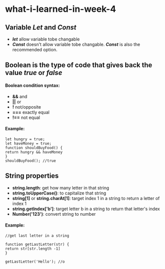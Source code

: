 # what-i-learned-in-week-4

## Variable *Let* and *Const*
* ***let*** allow variable tobe changable
* ***Const*** doesn't allow variable tobe changable. ***Const*** is also the recommended option.

## Boolean is the type of code that gives back the value *true* or *false*
#### Boolean condition syntax: 
* **&&** and
* **||** or
* **!** not/opposite
* **===** exactly equal
* **!==** not equal

#### Example:
~~~
let hungry = true;
let haveMoney = true;
function shouldBuyFood() {
return hungry && haveMoney
}
shouldBuyFood(); //true
~~~
## String properties
* **string.length**: get how many letter in that string
* **string.toUpperCase()**: to capitalize that string
* **string[1]** or **string.charAt[1]**: target index 1 in a string to return a letter of index 1
* **string.getIndex['b']**: target letter b in a string to return that letter's index
* **Number('123')**: convert string to number

#### Example:
~~~
//get last letter in a string

function getLastLetter(str) {
return str[str.length -1]
}

getLastLetter('Hello'); //o
~~~

